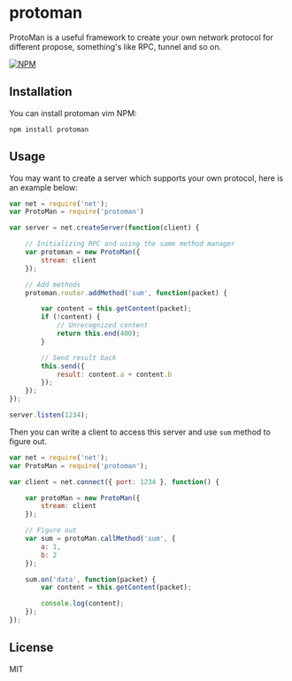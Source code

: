 protoman
========

ProtoMan is a useful framework to create your own network protocol for different propose, something's like RPC, tunnel and so on.

[![NPM](https://nodei.co/npm/protoman.png)](https://nodei.co/npm/protoman/)

Installation
-

You can install protoman vim NPM:
```
npm install protoman
```

Usage
-

You may want to create a server which supports your own protocol, here is an example below:
```javascript
var net = require('net');
var ProtoMan = require('protoman')

var server = net.createServer(function(client) {

	// Initializing RPC and using the same method manager
	var protoman = new ProtoMan({
		stream: client
	});

	// Add methods
	protoman.router.addMethod('sum', function(packet) {

		var content = this.getContent(packet);
		if (!content) {
			// Unrecognized content
			return this.end(400);
		}

		// Send result back
		this.send({
			result: content.a + content.b
		});
	});
});

server.listen(1234);
```

Then you can write a client to access this server and use `sum` method to figure out.
```javascript
var net = require('net');
var ProtoMan = require('protoman');

var client = net.connect({ port: 1234 }, function() {

	var protoMan = new ProtoMan({
		stream: client
	});

	// Figure out
	var sum = protoMan.callMethod('sum', {
		a: 1,
		b: 2
	});

	sum.on('data', function(packet) {
		var content = this.getContent(packet);

		console.log(content);
	});
});
```

License
-
MIT
